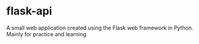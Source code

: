 # flask-api
A small web application created using the Flask web framework in Python. Mainly for practice and learning  
